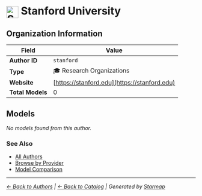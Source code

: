 # <img src="https://raw.githubusercontent.com/agentstation/starmap/master/internal/embedded/logos/stanford.svg" alt="Stanford University" width="32" height="32" style="vertical-align: middle;"> Stanford University
  
  
  
## Organization Information
  
| Field | Value |
|---------|---------|
| **Author ID** | `stanford` |
| **Type** | 🎓 Research Organizations |
| **Website** | [https://stanford.edu](https://stanford.edu) |
| **Total Models** | 0 |

  
## Models
  
*No models found from this author.*
  
### See Also
  
- [All Authors](../)
- [Browse by Provider](../../providers/)
- [Model Comparison](../../models/)
  
---
*_[← Back to Authors](../) | [← Back to Catalog](../../) | Generated by [Starmap](https://github.com/agentstation/starmap)_*